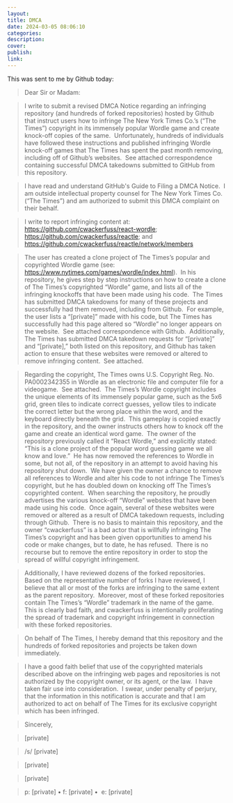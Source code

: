 ```yaml
---
layout: 
title: DMCA
date: 2024-03-05 08:06:10
categories: 
description: 
cover: 
publish: 
link:
---
```

This was sent to me by Github today: 

> Dear Sir or Madam:

> I write to submit a revised DMCA Notice regarding an infringing repository (and hundreds of forked repositories) hosted by Github that instruct users how to infringe The New York Times Co.’s (“The Times”) copyright in its immensely popular Wordle game and create knock-off copies of the same.  Unfortunately, hundreds of individuals have followed these instructions and published infringing Wordle knock-off games that The Times has spent the past month removing, including off of Github’s websites.  See attached correspondence containing successful DMCA takedowns submitted to GitHub from this repository. 

> I have read and understand GitHub's Guide to Filing a DMCA Notice.  I am outside intellectual property counsel for The New York Times Co. (“The Times”) and am authorized to submit this DMCA complaint on their behalf.

> I write to report infringing content at: https://github.com/cwackerfuss/react-wordle; https://github.com/cwackerfuss/reactle; and https://github.com/cwackerfuss/reactle/network/members

> The user has created a clone project of The Times’s popular and copyrighted Wordle game (see: https://www.nytimes.com/games/wordle/index.html).  In his repository, he gives step by step instructions on how to create a clone of The Times’s copyrighted “Wordle” game, and lists all of the infringing knockoffs that have been made using his code.  The Times has submitted DMCA takedowns for many of these projects and successfully had them removed, including from Github.  For example, the user lists a “[private]” made with his code, but The Times has successfully had this page altered so “Wordle” no longer appears on the website.  See attached correspondence with Github.  Additionally, The Times has submitted DMCA takedown requests for “[private]” and “[private],” both listed on this repository, and Github has taken action to ensure that these websites were removed or altered to remove infringing content.  See attached.

> Regarding the copyright, The Times owns U.S. Copyright Reg. No. PA0002342355 in Wordle as an electronic file and computer file for a videogame.  See attached.  The Times’s Wordle copyright includes the unique elements of its immensely popular game, such as the 5x6 grid, green tiles to indicate correct guesses, yellow tiles to indicate the correct letter but the wrong place within the word, and the keyboard directly beneath the grid.  This gameplay is copied exactly in the repository, and the owner instructs others how to knock off the game and create an identical word game.  The owner of the repository previously called it “React Wordle,” and explicitly stated: “This is a clone project of the popular word guessing game we all know and love.”  He has now removed the references to Wordle in some, but not all, of the repository in an attempt to avoid having his repository shut down.  We have given the owner a chance to remove all references to Wordle and alter his code to not infringe The Times’s copyright, but he has doubled down on knocking off The Times’s copyrighted content.  When searching the repository, he proudly advertises the various knock-off “Wordle” websites that have been made using his code.  Once again, several of these websites were removed or altered as a result of DMCA takedown requests, including through Github.  There is no basis to maintain this repository, and the owner “cwackerfuss” is a bad actor that is willfully infringing The Times’s copyright and has been given opportunities to amend his code or make changes, but to date, he has refused.  There is no recourse but to remove the entire repository in order to stop the spread of willful copyright infringement.

> Additionally, I have reviewed dozens of the forked repositories.  Based on the representative number of forks I have reviewed, I believe that all or most of the forks are infringing to the same extent as the parent repository.  Moreover, most of these forked repositories contain The Times’s “Wordle” trademark in the name of the game.  This is clearly bad faith, and cwackerfuss is intentionally proliferating the spread of trademark and copyright infringement in connection with these forked repositories.

> On behalf of The Times, I hereby demand that this repository and the hundreds of forked repositories and projects be taken down immediately. 

> I have a good faith belief that use of the copyrighted materials described above on the infringing web pages and repositories is not authorized by the copyright owner, or its agent, or the law.  I have taken fair use into consideration.  I swear, under penalty of perjury, that the information in this notification is accurate and that I am authorized to act on behalf of The Times for its exclusive copyright which has been infringed.

> Sincerely,

> [private]

>/s/ [private]

> [private]  

> [private]  

> p: [private] • f: [private] •  e: [private]